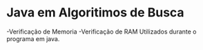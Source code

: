 # Java em Algoritimos de Busca
-Verificação de Memoria
-Verificação de RAM
Utilizados durante o programa em java.
